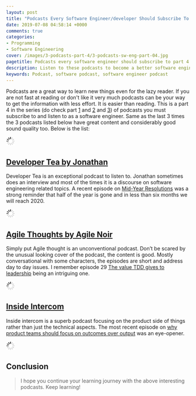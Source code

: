 ```yaml
---
layout: post
title: "Podcasts Every Software Engineer/developer Should Subscribe To - Part 4"
date: 2019-07-08 04:58:14 +0000
comments: true
categories:
- Programming
- Software Engineering
cover: /images/3-podcasts-part-4/3-podcasts-sw-eng-part-04.jpg
pagetitle: Podcasts every software engineer should subscribe to part 4
description: Listen to these podcasts to become a better software engineer.
keywords: Podcast, software podcast, software engineer podcast
---
```

Podcasts are a great way to learn new things even for the lazy reader. If you are not fast at reading or don't like it very much podcasts can be your way to get the information with less effort. It is easier than reading. This is a part 4 in the series (do check part [1](http://geshan.com.np/blog/2015/10/3-podcasts-every-software-engineer-slash-developer-should-subscribe-to/) and
[2](http://geshan.com.np/blog/2016/05/3-podcasts-every-software-engineer-slash-developer-should-subscribe-to-part-2/) and [3](https://geshan.com.np/blog/2017/01/3-podcasts-every-software-engineer-slash-developer-should-subscribe-to-part-3/)) of podcasts you must subscribe to and listen to as a software engineer. Same as the last 3 times the 3 podcasts listed below have great content and considerably good sound quality too. Below is the list:

<img class="center" src="/images/generic/loading.gif" data-echo="/images/3-podcasts-part-4/3-podcasts-sw-eng-part-04.jpg" title="3 podcasts every software engineer should subscribe to - part 4" alt="3 podcasts every software engineer should subscribe to - part 4">

<!-- more -->

## [Developer Tea by Jonathan](https://spec.fm/podcasts/developer-tea)

Developer Tea is an exceptional podcast to listen to. Jonathan sometimes does an interview and most of the times it is a discourse on software engineering related topics. A recent episode on [Mid-Year Resolutions](https://spec.fm/podcasts/developer-tea/302953) was a strong reminder that half of the year is gone and in less than six months we will reach 2020. 

<img class="center" src="/images/generic/loading.gif" data-echo="/images/3-podcasts-part-4/developer-tea.jpg" title="Developer Tea Podcast" alt="Developer Tea Podcast">

## [Agile Thoughts by Agile Noir](http://agilenoir.biz/agilethoughts/)

Simply put Agile thought is an unconventional podcast. Don’t be scared by the unusual looking cover of the podcast, the content is good. Mostly conversational with some characters, the episodes are short and address day to day issues. I remember episode 29 [The value TDD gives to leadership](https://agilenoir.biz/podcast/029-the-value-tdd-gives-to-leadership/) being an intriguing one.

<img class="center" src="/images/generic/loading.gif" data-echo="/images/3-podcasts-part-4/agile-thoughts.jpg" title="Agile Thoughts Podcast" alt="Agile Thoughts Podcast">

## [Inside Intercom](https://www.intercom.com/blog/podcasts/)

Inside intercom is a superb podcast focusing on the product side of things rather than just the technical aspects. The most recent episode on [why product teams should focus on outcomes over output](https://www.intercom.com/blog/podcasts/josh-seiden-on-why-product-teams-should-focus-on-outcome-vs-output/) was an eye-opener.

<img class="center" src="/images/generic/loading.gif" data-echo="/images/3-podcasts-part-4/inside-intercom.jpg" title="Inside Intercom Podcast" alt="Inside Intercom Podcast">

## Conclusion

> I hope you continue your learning journey with the above interesting podcasts. Keep learning!
